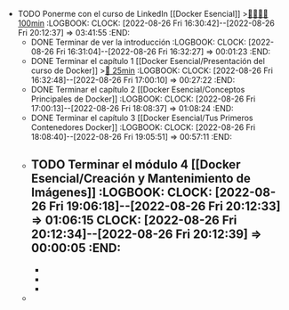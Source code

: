- TODO Ponerme con el curso de LinkedIn [[Docker Esencial]] >[🍅🍅🍅🍅 100min](#agenda-pomo://?t=f-1661527001174-1500%2Cf-1661530233393-1500%2Cf-1661532028489-1500%2Cf-1661534036341-1500)
  :LOGBOOK:
  CLOCK: [2022-08-26 Fri 16:30:42]--[2022-08-26 Fri 20:12:37] =>  03:41:55
  :END:
	- DONE Terminar de ver la introducción
	  :LOGBOOK:
	  CLOCK: [2022-08-26 Fri 16:31:04]--[2022-08-26 Fri 16:32:27] =>  00:01:23
	  :END:
	- DONE Terminar el capítulo 1 [[Docker Esencial/Presentación del curso de Docker]] >[🍅 25min](#agenda-pomo://?t=f-1661524689057-1500)
	  :LOGBOOK:
	  CLOCK: [2022-08-26 Fri 16:32:48]--[2022-08-26 Fri 17:00:10] =>  00:27:22
	  :END:
	- DONE Terminar el capítulo 2 [[Docker Esencial/Conceptos Principales de Docker]]
	  :LOGBOOK:
	  CLOCK: [2022-08-26 Fri 17:00:13]--[2022-08-26 Fri 18:08:37] =>  01:08:24
	  :END:
	- DONE Terminar el capítulo 3 [[Docker Esencial/Tus Primeros Contenedores Docker]]
	  :LOGBOOK:
	  CLOCK: [2022-08-26 Fri 18:08:40]--[2022-08-26 Fri 19:05:51] =>  00:57:11
	  :END:
	- TODO Terminar el módulo 4 [[Docker Esencial/Creación y Mantenimiento de Imágenes]]
	  :LOGBOOK:
	  CLOCK: [2022-08-26 Fri 19:06:18]--[2022-08-26 Fri 20:12:33] =>  01:06:15
	  CLOCK: [2022-08-26 Fri 20:12:34]--[2022-08-26 Fri 20:12:39] =>  00:00:05
	  :END:
		-
		-
		-
		-
	-
